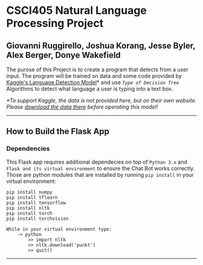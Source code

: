 # CSCI405 Natural Language Processing Project

## Giovanni Ruggirello, Joshua Korang, Jesse Byler, Alex Berger, Donye Wakefield

The purose of this Project is to create a program that detects from a user input. The program will be trained on data and some code provided by [Kaggle's Language Detection Model](https://www.kaggle.com/code/martinkk5575/language-detection/notebook)* and use _`Type of Decision Tree`_ Algorithms to detect what language a user is typing into a text box.

_*To support Kaggle, the data is not provided here, but on their own website. Please [download the data there](https://www.kaggle.com/code/martinkk5575/language-detection/notebook) before operating this model!_

----

## How to Build the Flask App

### Dependencies
This Flask app requires additional dependecies on top of `Python 3.x` and `Flask and its virtual environment` to ensure the Chat Bot works correctly. Those are python modules that are installed by running `pip install` in your virtual environment:

```
pip install numpy
pip install tflearn
pip install tensorflow
pip install nltk
pip install torch
pip install torchvision
```
```
While in your virtual environment type:
    -> python
        >> import nltk
        >> nltk.download('punkt')
        >> quit()
```
----